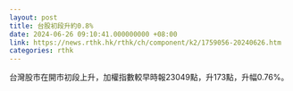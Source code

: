 ```yaml
---
layout: post
title: 台股初段升約0.8%
date: 2024-06-26 09:10:41.000000000 +08:00
link: https://news.rthk.hk/rthk/ch/component/k2/1759056-20240626.htm
categories: rthk
---
```


台灣股市在開市初段上升，加權指數較早時報23049點，升173點，升幅0.76%。
